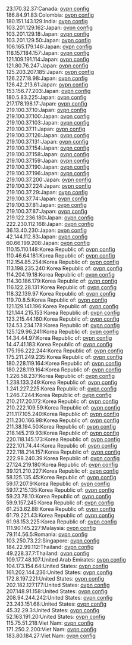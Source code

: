 23.170.32.37:Canada: [ovpn config](vpn/23_170_32_37.ovpn)  
186.84.91.83:Colombia: [ovpn config](vpn/186_84_91_83.ovpn)  
180.151.143.129:India: [ovpn config](vpn/180_151_143_129.ovpn)  
103.201.129.162:Japan: [ovpn config](vpn/103_201_129_162.ovpn)  
103.201.129.18:Japan: [ovpn config](vpn/103_201_129_18.ovpn)  
103.201.129.50:Japan: [ovpn config](vpn/103_201_129_50.ovpn)  
106.165.179.146:Japan: [ovpn config](vpn/106_165_179_146.ovpn)  
118.157.184.157:Japan: [ovpn config](vpn/118_157_184_157.ovpn)  
121.109.191.114:Japan: [ovpn config](vpn/121_109_191_114.ovpn)  
121.80.76.247:Japan: [ovpn config](vpn/121_80_76_247.ovpn)  
125.203.207.185:Japan: [ovpn config](vpn/125_203_207_185.ovpn)  
126.227.18.98:Japan: [ovpn config](vpn/126_227_18_98.ovpn)  
126.42.213.61:Japan: [ovpn config](vpn/126_42_213_61.ovpn)  
153.156.77.203:Japan: [ovpn config](vpn/153_156_77_203.ovpn)  
180.5.83.225:Japan: [ovpn config](vpn/180_5_83_225.ovpn)  
217.178.198.17:Japan: [ovpn config](vpn/217_178_198_17.ovpn)  
219.100.37.10:Japan: [ovpn config](vpn/219_100_37_10.ovpn)  
219.100.37.100:Japan: [ovpn config](vpn/219_100_37_100.ovpn)  
219.100.37.103:Japan: [ovpn config](vpn/219_100_37_103.ovpn)  
219.100.37.11:Japan: [ovpn config](vpn/219_100_37_11.ovpn)  
219.100.37.126:Japan: [ovpn config](vpn/219_100_37_126.ovpn)  
219.100.37.131:Japan: [ovpn config](vpn/219_100_37_131.ovpn)  
219.100.37.154:Japan: [ovpn config](vpn/219_100_37_154.ovpn)  
219.100.37.158:Japan: [ovpn config](vpn/219_100_37_158.ovpn)  
219.100.37.159:Japan: [ovpn config](vpn/219_100_37_159.ovpn)  
219.100.37.190:Japan: [ovpn config](vpn/219_100_37_190.ovpn)  
219.100.37.196:Japan: [ovpn config](vpn/219_100_37_196.ovpn)  
219.100.37.200:Japan: [ovpn config](vpn/219_100_37_200.ovpn)  
219.100.37.224:Japan: [ovpn config](vpn/219_100_37_224.ovpn)  
219.100.37.29:Japan: [ovpn config](vpn/219_100_37_29.ovpn)  
219.100.37.74:Japan: [ovpn config](vpn/219_100_37_74.ovpn)  
219.100.37.81:Japan: [ovpn config](vpn/219_100_37_81.ovpn)  
219.100.37.87:Japan: [ovpn config](vpn/219_100_37_87.ovpn)  
219.122.236.180:Japan: [ovpn config](vpn/219_122_236_180.ovpn)  
222.230.112.168:Japan: [ovpn config](vpn/222_230_112_168.ovpn)  
36.13.40.230:Japan: [ovpn config](vpn/36_13_40_230.ovpn)  
42.144.112.83:Japan: [ovpn config](vpn/42_144_112_83.ovpn)  
60.66.199.208:Japan: [ovpn config](vpn/60_66_199_208.ovpn)  
110.15.110.148:Korea Republic of: [ovpn config](vpn/110_15_110_148.ovpn)  
110.46.64.181:Korea Republic of: [ovpn config](vpn/110_46_64_181.ovpn)  
112.154.85.254:Korea Republic of: [ovpn config](vpn/112_154_85_254.ovpn)  
113.198.235.240:Korea Republic of: [ovpn config](vpn/113_198_235_240.ovpn)  
114.204.19.18:Korea Republic of: [ovpn config](vpn/114_204_19_18.ovpn)  
114.30.186.179:Korea Republic of: [ovpn config](vpn/114_30_186_179.ovpn)  
116.122.28.131:Korea Republic of: [ovpn config](vpn/116_122_28_131.ovpn)  
118.32.139.97:Korea Republic of: [ovpn config](vpn/118_32_139_97.ovpn)  
119.70.8.5:Korea Republic of: [ovpn config](vpn/119_70_8_5.ovpn)  
121.129.141.196:Korea Republic of: [ovpn config](vpn/121_129_141_196.ovpn)  
121.144.215.153:Korea Republic of: [ovpn config](vpn/121_144_215_153.ovpn)  
123.215.44.160:Korea Republic of: [ovpn config](vpn/123_215_44_160.ovpn)  
124.53.234.178:Korea Republic of: [ovpn config](vpn/124_53_234_178.ovpn)  
125.129.96.241:Korea Republic of: [ovpn config](vpn/125_129_96_241.ovpn)  
14.34.44.97:Korea Republic of: [ovpn config](vpn/14_34_44_97.ovpn)  
14.47.41.183:Korea Republic of: [ovpn config](vpn/14_47_41_183.ovpn)  
175.196.222.244:Korea Republic of: [ovpn config](vpn/175_196_222_244.ovpn)  
175.211.249.235:Korea Republic of: [ovpn config](vpn/175_211_249_235.ovpn)  
180.228.119.164:Korea Republic of: [ovpn config](vpn/180_228_119_164.ovpn)  
180.228.119.164:Korea Republic of: [ovpn config](vpn/180_228_119_164.ovpn)  
1.226.58.237:Korea Republic of: [ovpn config](vpn/1_226_58_237.ovpn)  
1.238.133.249:Korea Republic of: [ovpn config](vpn/1_238_133_249.ovpn)  
1.241.227.225:Korea Republic of: [ovpn config](vpn/1_241_227_225.ovpn)  
1.246.7.244:Korea Republic of: [ovpn config](vpn/1_246_7_244.ovpn)  
210.217.20.172:Korea Republic of: [ovpn config](vpn/210_217_20_172.ovpn)  
210.222.109.59:Korea Republic of: [ovpn config](vpn/210_222_109_59.ovpn)  
211.117.105.240:Korea Republic of: [ovpn config](vpn/211_117_105_240.ovpn)  
211.230.166.98:Korea Republic of: [ovpn config](vpn/211_230_166_98.ovpn)  
211.38.194.50:Korea Republic of: [ovpn config](vpn/211_38_194_50.ovpn)  
218.145.219.93:Korea Republic of: [ovpn config](vpn/218_145_219_93.ovpn)  
220.118.145.173:Korea Republic of: [ovpn config](vpn/220_118_145_173.ovpn)  
222.101.74.44:Korea Republic of: [ovpn config](vpn/222_101_74_44.ovpn)  
222.118.214.157:Korea Republic of: [ovpn config](vpn/222_118_214_157.ovpn)  
222.98.240.39:Korea Republic of: [ovpn config](vpn/222_98_240_39.ovpn)  
27.124.219.180:Korea Republic of: [ovpn config](vpn/27_124_219_180.ovpn)  
39.121.210.227:Korea Republic of: [ovpn config](vpn/39_121_210_227.ovpn)  
58.125.135.45:Korea Republic of: [ovpn config](vpn/58_125_135_45.ovpn)  
59.17.207.9:Korea Republic of: [ovpn config](vpn/59_17_207_9.ovpn)  
59.17.215.135:Korea Republic of: [ovpn config](vpn/59_17_215_135.ovpn)  
59.23.78.10:Korea Republic of: [ovpn config](vpn/59_23_78_10.ovpn)  
59.9.157.245:Korea Republic of: [ovpn config](vpn/59_9_157_245.ovpn)  
61.253.62.88:Korea Republic of: [ovpn config](vpn/61_253_62_88.ovpn)  
61.79.221.43:Korea Republic of: [ovpn config](vpn/61_79_221_43.ovpn)  
61.98.153.225:Korea Republic of: [ovpn config](vpn/61_98_153_225.ovpn)  
111.90.145.227:Malaysia: [ovpn config](vpn/111_90_145_227.ovpn)  
79.114.56.5:Romania: [ovpn config](vpn/79_114_56_5.ovpn)  
103.250.73.22:Singapore: [ovpn config](vpn/103_250_73_22.ovpn)  
184.22.99.112:Thailand: [ovpn config](vpn/184_22_99_112.ovpn)  
49.228.37.7:Thailand: [ovpn config](vpn/49_228_37_7.ovpn)  
109.177.48.107:United Arab Emirates: [ovpn config](vpn/109_177_48_107.ovpn)  
104.173.154.64:United States: [ovpn config](vpn/104_173_154_64.ovpn)  
161.202.144.236:United States: [ovpn config](vpn/161_202_144_236.ovpn)  
172.8.197.221:United States: [ovpn config](vpn/172_8_197_221.ovpn)  
202.182.127.177:United States: [ovpn config](vpn/202_182_127_177.ovpn)  
207.148.91.158:United States: [ovpn config](vpn/207_148_91_158.ovpn)  
208.94.244.242:United States: [ovpn config](vpn/208_94_244_242.ovpn)  
23.243.151.68:United States: [ovpn config](vpn/23_243_151_68.ovpn)  
45.32.29.3:United States: [ovpn config](vpn/45_32_29_3.ovpn)  
52.163.191.20:United States: [ovpn config](vpn/52_163_191_20.ovpn)  
115.75.51.218:Viet Nam: [ovpn config](vpn/115_75_51_218.ovpn)  
171.250.2.200:Viet Nam: [ovpn config](vpn/171_250_2_200.ovpn)  
183.80.184.27:Viet Nam: [ovpn config](vpn/183_80_184_27.ovpn)  
